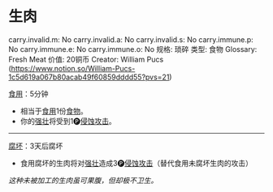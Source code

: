# 生肉

carry.invalid.m: No
carry.invalid.a: No
carry.invalid.s: No
carry.immune.p: No
carry.immune.e: No
carry.immune.o: No
规格: 琐碎
类型: 食物
Glossary: Fresh Meat
价值: 20铜币
Creator: William Pucs (https://www.notion.so/William-Pucs-1c5d619a067b80acab49f60859dddd55?pvs=21)

<aside>

[食用](https://www.notion.so/1b4d619a067b80248b00c209dab715fe?pvs=21)：5分钟

- 相当于[食用](https://www.notion.so/1b4d619a067b80248b00c209dab715fe?pvs=21)1份[食物](https://www.notion.so/1b3d619a067b808f8beafe180e8eb22f?pvs=21)。
- 你的[强壮](https://www.notion.so/1b3d619a067b8018b6a6d9d43490bbdc?pvs=21)将受到1🅟[侵蚀攻击](https://www.notion.so/1b4d619a067b80658956f8f0545547a9?pvs=21)。

---

[腐坏](https://www.notion.so/1b3d619a067b8039b1fecba63b680faf?pvs=21)：3天后腐坏

- 食用腐坏的生肉将对[强壮](https://www.notion.so/1b3d619a067b8018b6a6d9d43490bbdc?pvs=21)造成3🅟[侵蚀攻击](https://www.notion.so/1b4d619a067b80658956f8f0545547a9?pvs=21)（替代食用未腐坏生肉的攻击）
</aside>

*这种未被加工的生肉虽可果腹，但却极不卫生。*